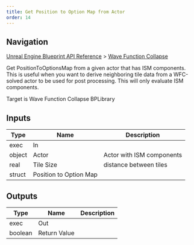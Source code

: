 ```yaml
---
title: Get Position to Option Map from Actor
order: 14
---
```

## Navigation

[Unreal Engine Blueprint API Reference](https://dev.epicgames.com/documentation/en-us/unreal-engine/BlueprintAPI) > [Wave Function Collapse](https://dev.epicgames.com/documentation/en-us/unreal-engine/BlueprintAPI/WaveFunctionCollapse)

Get PositionToOptionsMap from a given actor that has ISM components.
This is useful when you want to derive neighboring tile data from a WFC-solved actor to be used for post processing.
This will only evaluate ISM components.

Target is Wave Function Collapse BPLibrary

## Inputs

| Type | Name | Description |
| --- | --- | --- |
| exec | In |  |
| object | Actor | Actor with ISM components |
| real | Tile Size | distance between tiles |
| struct | Position to Option Map |  |

## Outputs

| Type | Name | Description |
| --- | --- | --- |
| exec | Out |  |
| boolean | Return Value |  |
